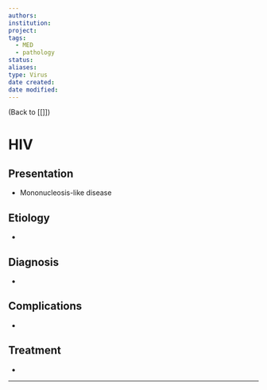 ```yaml
---
authors: 
institution: 
project: 
tags:
  - MED
  - pathology
status: 
aliases: 
type: Virus
date created: 
date modified:
---
```


(Back to [[]])

# HIV

## Presentation
- Mononucleosis-like disease
## Etiology
- 
## Diagnosis
- 
## Complications
- 
## Treatment
- 

---
